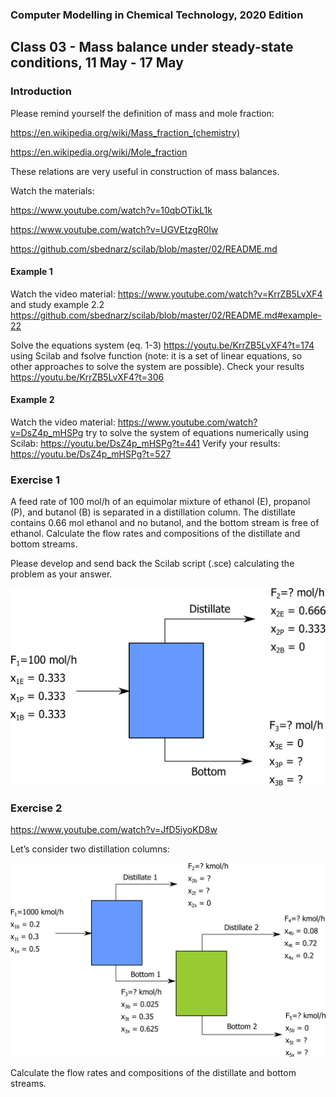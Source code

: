 ### Computer Modelling in Chemical Technology, 2020 Edition

## Class 03 - Mass balance under steady-state conditions, 11 May - 17 May


### Introduction

Please remind yourself the definition of mass and mole fraction:

https://en.wikipedia.org/wiki/Mass_fraction_(chemistry)

https://en.wikipedia.org/wiki/Mole_fraction

These relations are very useful in construction of mass balances.

Watch the materials:

https://www.youtube.com/watch?v=10qbOTikL1k

https://www.youtube.com/watch?v=UGVEtzgR0lw

https://github.com/sbednarz/scilab/blob/master/02/README.md


#### Example 1

Watch the video material: https://www.youtube.com/watch?v=KrrZB5LvXF4 and study example 2.2 https://github.com/sbednarz/scilab/blob/master/02/README.md#example-22 

Solve the equations system (eq. 1-3) https://youtu.be/KrrZB5LvXF4?t=174 using Scilab and fsolve function (note: it is a set of linear equations, so other approaches to solve the system are possible). Check your results https://youtu.be/KrrZB5LvXF4?t=306



#### Example 2

Watch the video material: https://www.youtube.com/watch?v=DsZ4p_mHSPg try to solve the system of equations numerically using Scilab:
https://youtu.be/DsZ4p_mHSPg?t=441 Verify your results: https://youtu.be/DsZ4p_mHSPg?t=527


### Exercise 1

A feed rate of 100 mol/h of an equimolar mixture of ethanol (E), propanol (P), and butanol (B) is separated in a distillation column. The distillate contains 0.66 mol ethanol and no butanol, and the bottom stream is free of ethanol. Calculate the flow rates and compositions of the distillate and bottom streams.

Please develop and send back the Scilab script (.sce) calculating the problem as your answer.

<img src="ex1.png"/>

### Exercise 2

https://www.youtube.com/watch?v=JfD5iyoKD8w

Let’s consider two distillation columns:

<img src="ex2.png"/>

Calculate the flow rates and compositions of the distillate and bottom streams.

